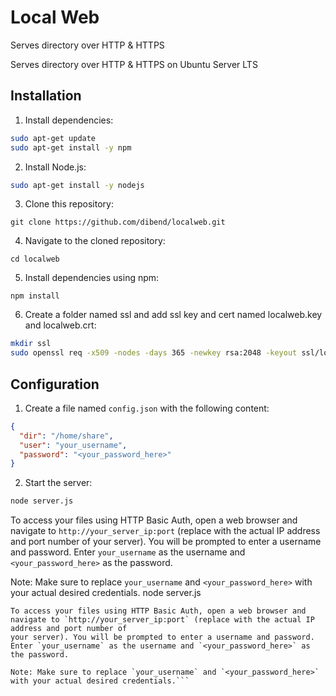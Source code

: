 # Local Web
Serves directory over HTTP & HTTPS

Serves directory over HTTP & HTTPS on Ubuntu Server LTS

## Installation

1. Install dependencies:
```bash
sudo apt-get update
sudo apt-get install -y npm
```

2. Install Node.js:
```bash
sudo apt-get install -y nodejs
```

3. Clone this repository:
```
git clone https://github.com/dibend/localweb.git
```

4. Navigate to the cloned repository:
```
cd localweb
```

5. Install dependencies using npm:
```
npm install
```

6. Create a folder named ssl and add ssl key and cert named localweb.key and localweb.crt:
```bash
mkdir ssl
sudo openssl req -x509 -nodes -days 365 -newkey rsa:2048 -keyout ssl/localweb.key -out ssl/localweb.crt
```

## Configuration

1. Create a file named `config.json` with the following content:
```json
{
  "dir": "/home/share",
  "user": "your_username",
  "password": "<your_password_here>"
}
```
2. Start the server:
```bash
node server.js
```

To access your files using HTTP Basic Auth, open a web browser and navigate to `http://your_server_ip:port` (replace with the actual IP address and port number of your server). You will be prompted to enter a username and password. Enter `your_username` as the username and `<your_password_here>` as the password.

Note: Make sure to replace `your_username` and `<your_password_here>` with your actual desired credentials.
node server.js
```
To access your files using HTTP Basic Auth, open a web browser and navigate to `http://your_server_ip:port` (replace with the actual IP address and port number of      
your server). You will be prompted to enter a username and password. Enter `your_username` as the username and `<your_password_here>` as the password.

Note: Make sure to replace `your_username` and `<your_password_here>` with your actual desired credentials.```

